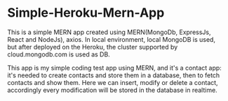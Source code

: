 # Simple-Heroku-Mern-App
This is a simple MERN app created using MERN(MongoDb, ExpressJs, React and NodeJs), axios.
In local environment, local MongoDB is used,  
but after deployed on the Heroku, the cluster supported by cloud.mongodb.com is used as DB.

This app is my simple coding test app using MERN, and it's a contact app: it's needed to create contacts and 
store them in a database, then to fetch contacts and show them.
Here we can insert, modify or delete a contact, accordingly every modification will be stored in the database 
in realtime.
